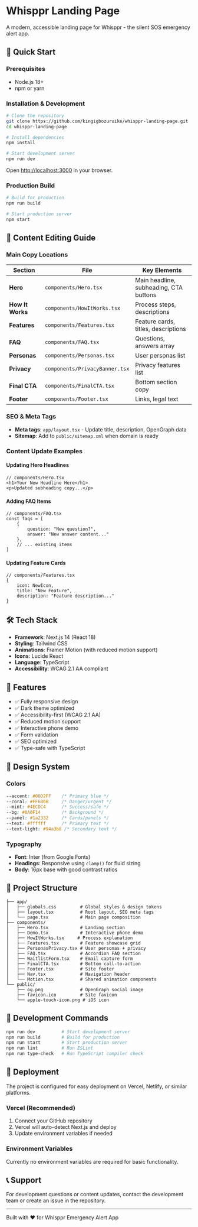 # Whisppr Landing Page

A modern, accessible landing page for Whisppr - the silent SOS emergency alert app.

## 🚀 Quick Start

### Prerequisites
- Node.js 18+ 
- npm or yarn

### Installation & Development

```bash
# Clone the repository
git clone https://github.com/kingigbozuruike/whisppr-landing-page.git
cd whisppr-landing-page

# Install dependencies
npm install

# Start development server
npm run dev
```

Open [http://localhost:3000](http://localhost:3000) in your browser.

### Production Build

```bash
# Build for production
npm run build

# Start production server
npm start
```

## 📝 Content Editing Guide

### Main Copy Locations

| Section | File | Key Elements |
|---------|------|--------------|
| **Hero** | `components/Hero.tsx` | Main headline, subheading, CTA buttons |
| **How It Works** | `components/HowItWorks.tsx` | Process steps, descriptions |
| **Features** | `components/Features.tsx` | Feature cards, titles, descriptions |
| **FAQ** | `components/FAQ.tsx` | Questions, answers array |
| **Personas** | `components/Personas.tsx` | User personas list |
| **Privacy** | `components/PrivacyBanner.tsx` | Privacy features list |
| **Final CTA** | `components/FinalCTA.tsx` | Bottom section copy |
| **Footer** | `components/Footer.tsx` | Links, legal text |

### SEO & Meta Tags

- **Meta tags**: `app/layout.tsx` - Update title, description, OpenGraph data
- **Sitemap**: Add to `public/sitemap.xml` when domain is ready

### Content Update Examples

#### Updating Hero Headlines
```tsx
// components/Hero.tsx
<h1>Your New Headline Here</h1>
<p>Updated subheading copy...</p>
```

#### Adding FAQ Items
```tsx
// components/FAQ.tsx
const faqs = [
	{
		question: "New question?",
		answer: "New answer content..."
	},
	// ... existing items
]
```

#### Updating Feature Cards
```tsx
// components/Features.tsx
{
	icon: NewIcon,
	title: "New Feature",
	description: "Feature description..."
}
```

## 🛠 Tech Stack

- **Framework**: Next.js 14 (React 18)
- **Styling**: Tailwind CSS
- **Animations**: Framer Motion (with reduced motion support)
- **Icons**: Lucide React
- **Language**: TypeScript
- **Accessibility**: WCAG 2.1 AA compliant

## 📱 Features

- ✅ Fully responsive design
- ✅ Dark theme optimized
- ✅ Accessibility-first (WCAG 2.1 AA)
- ✅ Reduced motion support
- ✅ Interactive phone demo
- ✅ Form validation
- ✅ SEO optimized
- ✅ Type-safe with TypeScript

## 🎨 Design System

### Colors
```css
--accent: #00D2FF    /* Primary blue */
--coral: #FF6B6B     /* Danger/urgent */
--mint: #4ECDC4      /* Success/safe */
--bg: #0A0F14        /* Background */
--panel: #1a2332     /* Cards/panels */
--text: #ffffff      /* Primary text */
--text-light: #94a3b8 /* Secondary text */
```

### Typography
- **Font**: Inter (from Google Fonts)
- **Headings**: Responsive using `clamp()` for fluid sizing
- **Body**: 16px base with good contrast ratios

## 📁 Project Structure

```
├── app/
│   ├── globals.css         # Global styles & design tokens
│   ├── layout.tsx          # Root layout, SEO meta tags
│   └── page.tsx            # Main page composition
├── components/
│   ├── Hero.tsx            # Landing section
│   ├── Demo.tsx            # Interactive phone demo
│   ├── HowItWorks.tsx     # Process explanation
│   ├── Features.tsx        # Feature showcase grid
│   ├── PersonasPrivacy.tsx # User personas + privacy
│   ├── FAQ.tsx             # Accordion FAQ section
│   ├── WaitlistForm.tsx    # Email capture form
│   ├── FinalCTA.tsx        # Bottom call-to-action
│   ├── Footer.tsx          # Site footer
│   ├── Nav.tsx             # Navigation header
│   └── Motion.tsx          # Shared animation components
└── public/
    ├── og.png              # OpenGraph social image
    ├── favicon.ico         # Site favicon
    └── apple-touch-icon.png # iOS icon
```

## 🔧 Development Commands

```bash
npm run dev          # Start development server
npm run build        # Build for production
npm run start        # Start production server
npm run lint         # Run ESLint
npm run type-check   # Run TypeScript compiler check
```

## 🚀 Deployment

The project is configured for easy deployment on Vercel, Netlify, or similar platforms. 

### Vercel (Recommended)
1. Connect your GitHub repository
2. Vercel will auto-detect Next.js and deploy
3. Update environment variables if needed

### Environment Variables
Currently no environment variables are required for basic functionality.

## 📞 Support

For development questions or content updates, contact the development team or create an issue in the repository.

---

Built with ❤️ for Whisppr Emergency Alert App
